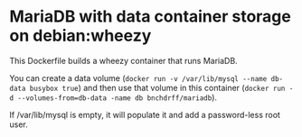 MariaDB with data container storage on debian:wheezy
====================================================

This Dockerfile builds a wheezy container that runs MariaDB.

You can create a data volume (`docker run -v /var/lib/mysql --name db-data busybox true`) and then use that volume in this container (`docker run -d --volumes-from=db-data -name db bnchdrff/mariadb`).

If /var/lib/mysql is empty, it will populate it and add a password-less root user.

